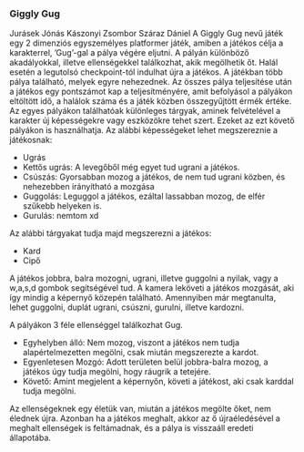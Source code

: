 ### Giggly Gug
Jurásek Jónás
Kászonyi Zsombor
Száraz Dániel
A Giggly Gug nevű játék egy 2 dimenziós egyszemélyes platformer játék, amiben a játékos célja a karakterrel, ’Gug’-gal a pálya végére eljutni. A pályán különböző akadályokkal, illetve ellenségekkel találkozhat, akik megölhetik őt. Halál esetén a legutolsó checkpoint-tól indulhat újra a játékos. A játékban több pálya található, melyek egyre nehezednek. Az összes pálya teljesítése után a játékos egy pontszámot kap a teljesítményére, amit befolyásol a pályákon eltöltött idő, a halálok száma és a játék közben összegyűjtött érmék értéke. 
Az egyes pályákon találhatóak különleges tárgyak, aminek felvételével a karakter új képességekre vagy eszközökre tehet szert. Ezeket az ezt követő pályákon is használhatja. 
Az alábbi képességeket lehet megszereznie a játékosnak: 
- Ugrás
- Kettős ugrás: A levegőből még egyet tud ugrani a játékos.
- Csúszás: Gyorsabban mozog a játékos, de nem tud ugrani közben, és nehezebben irányítható a mozgása
- Guggolás: Leguggol a játékos, ezáltal lassabban mozog, de elfér szűkebb helyeken is.
- Gurulás: nemtom xd

Az alábbi tárgyakat tudja majd megszerezni a játékos:
- Kard
- Cipő

A játékos jobbra, balra mozogni, ugrani, illetve guggolni a nyilak, vagy a w,a,s,d gombok segítségével tud. A kamera leköveti a játékos mozgását, aki így mindig a képernyő közepén található. Amennyiben már megtanulta, lehet guggolni, duplát ugrani, csúszni, gurulni, illetve kardozni.

A pályákon 3 féle ellenséggel találkozhat Gug. 
- Egyhelyben álló: Nem mozog, viszont a játékos nem tudja alapértelmezetten megölni, csak miután megszerezte a kardot.
- Egyenletesen Mozgó: Adott területen belül jobbra-balra mozog, a játékos úgy tudja megölni, hogy ráugrik a tetejére.
- Követő: Amint megjelent a képernyőn, követi a játékost, aki csak karddal tudja megölni.

Az ellenségeknek egy életük van, miután a játékos megölte őket, nem élednek újra. Azonban ha a játékos meghalt, akkor az ő újraéledésével a meghalt ellenségek is feltámadnak, és a pálya is visszaáll eredeti állapotába.
